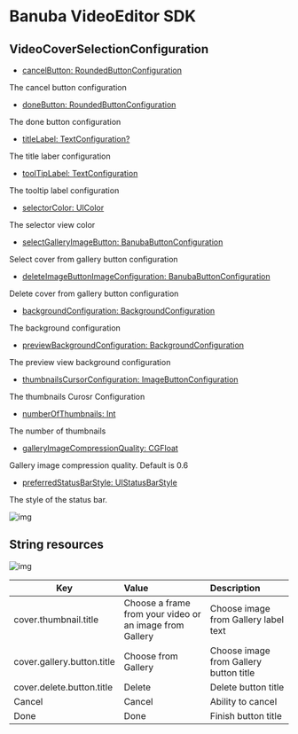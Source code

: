 # Banuba VideoEditor SDK
##  VideoCoverSelectionConfiguration

- [cancelButton: RoundedButtonConfiguration](/Example/Example/Extension/CoverConfiguration.swift#L42)

The cancel button configuration

- [doneButton: RoundedButtonConfiguration](/Example/Example/Extension/CoverConfiguration.swift#L46)

The done button configuration

- [titleLabel: TextConfiguration?](/Example/Example/Extension/CoverConfiguration.swift#L50)

The title laber configuration

- [toolTipLabel: TextConfiguration](/Example/Example/Extension/CoverConfiguration.swift#L51)

The tooltip label configuration

- [selectorColor: UIColor](/Example/Example/Extension/CoverConfiguration.swift#L52)

The selector view color
  
- [selectGalleryImageButton: BanubaButtonConfiguration](/Example/Example/Extension/CoverConfiguration.swift#L53)

Select cover from gallery button configuration

- [deleteImageButtonImageConfiguration: BanubaButtonConfiguration](/Example/Example/Extension/CoverConfiguration.swift#L54)

Delete cover from gallery button configuration

- [backgroundConfiguration: BackgroundConfiguration](/Example/Example/Extension/CoverConfiguration.swift#L55)
  
The background configuration 

- [previewBackgroundConfiguration: BackgroundConfiguration](/Example/Example/Extension/CoverConfiguration.swift#L56)

The preview view background configuration

- [thumbnailsCursorConfiguration: ImageButtonConfiguration](/Example/Example/Extension/CoverConfiguration.swift#L57)

The thumbnails Curosr Configuration

- [numberOfThumbnails: Int](/Example/Example/Extension/CoverConfiguration.swift#L58)

The number of thumbnails

- [galleryImageCompressionQuality: CGFloat](/Example/Example/Extension/CoverConfiguration.swift#L58)

Gallery image compression quality. Default is 0.6

- [preferredStatusBarStyle: UIStatusBarStyle](/Example/Example/Extension/CoverConfiguration.swift#L23)

The style of the status bar.
  
![img](screenshots/VideoCoverSelectionConfiguration.png)

## String resources

![img](screenshots/CoverLocalization.png)

| Key        |      Value      |   Description |
| ------------- | :----------- | :------------- |
| cover.thumbnail.title | Choose a frame from your video or an image from Gallery | Choose image from Gallery label text
| cover.gallery.button.title | Choose from Gallery | Choose image from Gallery button title
| cover.delete.button.title | Delete | Delete button title
| Cancel | Cancel | Ability to cancel
| Done | Done | Finish button title
